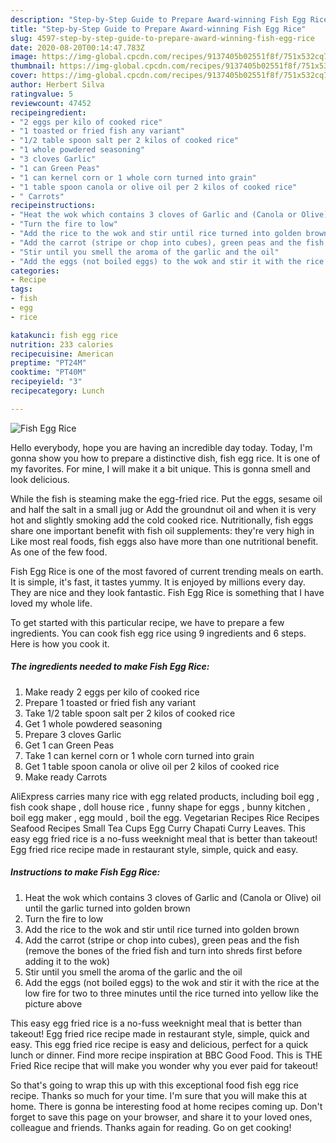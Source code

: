 ```yaml
---
description: "Step-by-Step Guide to Prepare Award-winning Fish Egg Rice"
title: "Step-by-Step Guide to Prepare Award-winning Fish Egg Rice"
slug: 4597-step-by-step-guide-to-prepare-award-winning-fish-egg-rice
date: 2020-08-20T00:14:47.783Z
image: https://img-global.cpcdn.com/recipes/9137405b02551f8f/751x532cq70/fish-egg-rice-recipe-main-photo.jpg
thumbnail: https://img-global.cpcdn.com/recipes/9137405b02551f8f/751x532cq70/fish-egg-rice-recipe-main-photo.jpg
cover: https://img-global.cpcdn.com/recipes/9137405b02551f8f/751x532cq70/fish-egg-rice-recipe-main-photo.jpg
author: Herbert Silva
ratingvalue: 5
reviewcount: 47452
recipeingredient:
- "2 eggs per kilo of cooked rice"
- "1 toasted or fried fish any variant"
- "1/2 table spoon salt per 2 kilos of cooked rice"
- "1 whole powdered seasoning"
- "3 cloves Garlic"
- "1 can Green Peas"
- "1 can kernel corn or 1 whole corn turned into grain"
- "1 table spoon canola or olive oil per 2 kilos of cooked rice"
- " Carrots"
recipeinstructions:
- "Heat the wok which contains 3 cloves of Garlic and (Canola or Olive) oil until the garlic turned into golden brown"
- "Turn the fire to low"
- "Add the rice to the wok and stir until rice turned into golden brown"
- "Add the carrot (stripe or chop into cubes), green peas and the fish (remove the bones of the fried fish and turn into shreds first before adding it to the wok)"
- "Stir until you smell the aroma of the garlic and the oil"
- "Add the eggs (not boiled eggs) to the wok and stir it with the rice at the low fire for two to three minutes until the rice turned into yellow like the picture above"
categories:
- Recipe
tags:
- fish
- egg
- rice

katakunci: fish egg rice 
nutrition: 233 calories
recipecuisine: American
preptime: "PT24M"
cooktime: "PT40M"
recipeyield: "3"
recipecategory: Lunch

---
```



![Fish Egg Rice](https://img-global.cpcdn.com/recipes/9137405b02551f8f/751x532cq70/fish-egg-rice-recipe-main-photo.jpg)

Hello everybody, hope you are having an incredible day today. Today, I'm gonna show you how to prepare a distinctive dish, fish egg rice. It is one of my favorites. For mine, I will make it a bit unique. This is gonna smell and look delicious.

While the fish is steaming make the egg-fried rice. Put the eggs, sesame oil and half the salt in a small jug or Add the groundnut oil and when it is very hot and slightly smoking add the cold cooked rice. Nutritionally, fish eggs share one important benefit with fish oil supplements: they&#39;re very high in Like most real foods, fish eggs also have more than one nutritional benefit. As one of the few food.

Fish Egg Rice is one of the most favored of current trending meals on earth. It is simple, it's fast, it tastes yummy. It is enjoyed by millions every day. They are nice and they look fantastic. Fish Egg Rice is something that I have loved my whole life.


To get started with this particular recipe, we have to prepare a few ingredients. You can cook fish egg rice using 9 ingredients and 6 steps. Here is how you cook it.

<!--inarticleads1-->

##### The ingredients needed to make Fish Egg Rice:

1. Make ready 2 eggs per kilo of cooked rice
1. Prepare 1 toasted or fried fish any variant
1. Take 1/2 table spoon salt per 2 kilos of cooked rice
1. Get 1 whole powdered seasoning
1. Prepare 3 cloves Garlic
1. Get 1 can Green Peas
1. Take 1 can kernel corn or 1 whole corn turned into grain
1. Get 1 table spoon canola or olive oil per 2 kilos of cooked rice
1. Make ready  Carrots


AliExpress carries many rice with egg related products, including boil egg , fish cook shape , doll house rice , funny shape for eggs , bunny kitchen , boil egg maker , egg mould , boil the egg. Vegetarian Recipes Rice Recipes Seafood Recipes Small Tea Cups Egg Curry Chapati Curry Leaves. This easy egg fried rice is a no-fuss weeknight meal that is better than takeout! Egg fried rice recipe made in restaurant style, simple, quick and easy. 

<!--inarticleads2-->

##### Instructions to make Fish Egg Rice:

1. Heat the wok which contains 3 cloves of Garlic and (Canola or Olive) oil until the garlic turned into golden brown
1. Turn the fire to low
1. Add the rice to the wok and stir until rice turned into golden brown
1. Add the carrot (stripe or chop into cubes), green peas and the fish (remove the bones of the fried fish and turn into shreds first before adding it to the wok)
1. Stir until you smell the aroma of the garlic and the oil
1. Add the eggs (not boiled eggs) to the wok and stir it with the rice at the low fire for two to three minutes until the rice turned into yellow like the picture above


This easy egg fried rice is a no-fuss weeknight meal that is better than takeout! Egg fried rice recipe made in restaurant style, simple, quick and easy. This egg fried rice recipe is easy and delicious, perfect for a quick lunch or dinner. Find more recipe inspiration at BBC Good Food. This is THE Fried Rice recipe that will make you wonder why you ever paid for takeout! 

So that's going to wrap this up with this exceptional food fish egg rice recipe. Thanks so much for your time. I'm sure that you will make this at home. There is gonna be interesting food at home recipes coming up. Don't forget to save this page on your browser, and share it to your loved ones, colleague and friends. Thanks again for reading. Go on get cooking!
